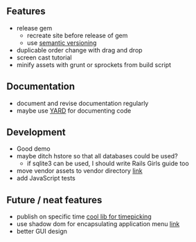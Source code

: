 ## Features
- release gem
	- recreate site before release of gem
	- use [semantic versioning](http://semver.org/)
- duplicable order change with drag and drop
- screen cast tutorial
- minify assets with grunt or sprockets from build script

## Documentation
- document and revise documentation regularly
- maybe use [YARD](http://yardoc.org/) for documenting code

## Development
- Good demo
- maybe ditch hstore so that all databases could be used?
	- if sqlite3 can be used, I should write Rails Girls guide too
- move vendor assets to vendor directory [link](http://prioritized.net/blog/gemify-assets-for-rails/)
- add JavaScript tests

## Future / neat features
- publish on specific time [cool lib for timepicking](http://amsul.ca/pickadate.js)
- use shadow dom for encapsulating application menu [link](http://www.html5rocks.com/en/tutorials/webcomponents/shadowdom/)
- better GUI design
